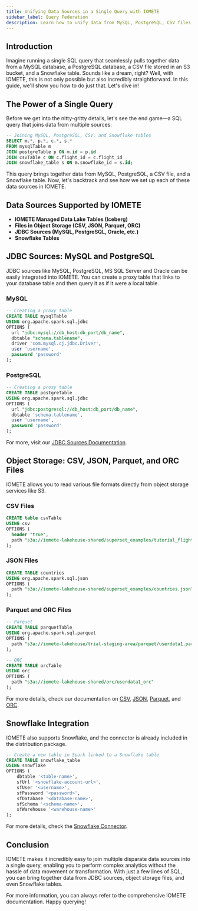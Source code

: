 ```yaml
---
title: Unifying Data Sources in a Single Query with IOMETE
sidebar_label: Query Federation
description: Learn how to unify data from MySQL, PostgreSQL, CSV files, and Snowflake tables in a single SQL query with IOMETE. Explore JDBC integration, object storage, and more.
---
```


## Introduction

Imagine running a single SQL query that seamlessly pulls together data from a MySQL database, a PostgreSQL database, a CSV file stored in an S3 bucket, and a Snowflake table. Sounds like a dream, right? Well, with IOMETE, this is not only possible but also incredibly straightforward. In this guide, we'll show you how to do just that. Let's dive in!

## The Power of a Single Query

Before we get into the nitty-gritty details, let's see the end game—a SQL query that joins data from multiple sources:

```sql
-- Joining MySQL, PostgreSQL, CSV, and Snowflake tables
SELECT m.*, p.*, c.*, s.*
FROM mysqlTable m
JOIN postgreTable p ON m.id = p.id
JOIN csvTable c ON c.flight_id = c.flight_id
JOIN snowflake_table s ON m.snowflake_id = s.id;
```

This query brings together data from MySQL, PostgreSQL, a CSV file, and a Snowflake table. Now, let's backtrack and see how we set up each of these data sources in IOMETE.

## Data Sources Supported by IOMETE

- **IOMETE Managed Data Lake Tables (Iceberg)**
- **Files in Object Storage (CSV, JSON, Parquet, ORC)**
- **JDBC Sources (MySQL, PostgreSQL, Oracle, etc.)**
- **Snowflake Tables**

## JDBC Sources: MySQL and PostgreSQL

JDBC sources like MySQL, PostgreSQL, MS SQL Server and Oracle can be easily integrated into IOMETE. You can create a proxy table that links to your database table and then query it as if it were a local table.

### MySQL

```sql
-- Creating a proxy table
CREATE TABLE mysqlTable
USING org.apache.spark.sql.jdbc
OPTIONS (
  url "jdbc:mysql://db_host:db_port/db_name",
  dbtable "schema.tablename",
  driver 'com.mysql.cj.jdbc.Driver',
  user 'username',
  password 'password'
);
```

### PostgreSQL

```sql
-- Creating a proxy table
CREATE TABLE postgreTable
USING org.apache.spark.sql.jdbc
OPTIONS (
  url "jdbc:postgresql://db_host:db_port/db_name",
  dbtable 'schema.tablename',
  user 'username',
  password 'password'
);
```

For more, visit our [JDBC Sources Documentation](/data-sources/jdbc-sources).

## Object Storage: CSV, JSON, Parquet, and ORC Files

IOMETE allows you to read various file formats directly from object storage services like S3.

### CSV Files

```sql
CREATE table csvTable
USING csv
OPTIONS (
  header "true",
  path "s3a://iomete-lakehouse-shared/superset_examples/tutorial_flights.csv"
);
```

### JSON Files

```sql
CREATE TABLE countries
USING org.apache.spark.sql.json
OPTIONS (
  path "s3a://iomete-lakehouse-shared/superset_examples/countries.json"
);
```

### Parquet and ORC Files

```sql
-- Parquet
CREATE TABLE parquetTable
USING org.apache.spark.sql.parquet
OPTIONS (
  path "s3a://iomete-lakehouse/trial-staging-area/parquet/userdata1.parquet"
);

-- ORC
CREATE TABLE orcTable
USING orc
OPTIONS (
  path "s3a://iomete-lakehouse-shared/orc/userdata1_orc"
);
```

For more details, check our documentation on [CSV](/data-sources/csv-files), [JSON](/data-sources/json-files), [Parquet](/data-sources/parquet-files), and [ORC](/data-sources/orc-files).

## Snowflake Integration

IOMETE also supports Snowflake, and the connector is already included in the distribution package.

```sql
-- Create a new table in Spark linked to a Snowflake table
CREATE TABLE snowflake_table
USING snowflake
OPTIONS (
    dbtable '<table-name>',
    sfUrl '<snowflake-account-url>',
    sfUser '<username>',
    sfPassword '<password>',
    sfDatabase '<database-name>',
    sfSchema '<schema-name>',
    sfWarehouse '<warehouse-name>'
);
```

For more details, check the [Snowflake Connector](/data-sources/snowflake-connector).

## Conclusion

IOMETE makes it incredibly easy to join multiple disparate data sources into a single query, enabling you to perform complex analytics without the hassle of data movement or transformation. With just a few lines of SQL, you can bring together data from JDBC sources, object storage files, and even Snowflake tables.

For more information, you can always refer to the comprehensive IOMETE documentation. Happy querying!
